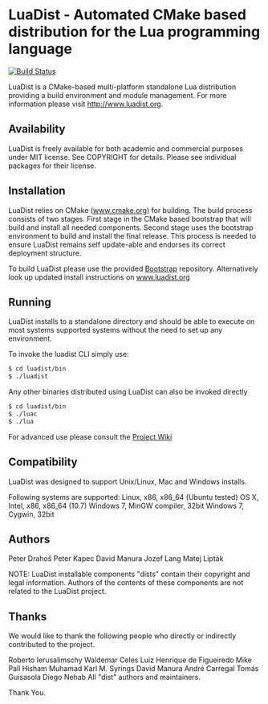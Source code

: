 LuaDist - Automated CMake based distribution for the Lua programming language
=============

[![Build Status](https://secure.travis-ci.org/LuaDist/luadist.png?branch=master)](http://travis-ci.org/LuaDist/luadist)

LuaDist is a CMake-based multi-platform standalone Lua distribution
providing a build environment and module management. For more information
please visit http://www.luadist.org.

Availability
------------

LuaDist is freely available for both academic and commercial purposes under
MIT license. See COPYRIGHT for details. Please see individual packages for
their license.

Installation
------------

LuaDist relies on CMake (www.cmake.org) for building. The build process
consists of two stages. First stage in the CMake based bootstrap that will
build and install all needed components. Second stage uses the bootstrap 
environment to build and install the final release. This process is needed to
ensure LuaDist remains self update-able and endorses its correct deployment
structure.

To build LuaDist please use the provided [Bootstrap](http://github.com/LuaDist/bootstrap) repository. Alternatively look up updated install instructions on www.luadist.org

Running
-------

LuaDist installs to a standalone directory and should be able to execute on
most systems supported systems without the need to set up any environment.

To invoke the luadist CLI simply use:

```bash
$ cd luadist/bin
$ ./luadist
```

Any other binaries distributed using LuaDist can also be invoked directly

```bash
$ cd luadist/bin
$ ./luac
$ ./lua
```

For advanced use please consult the [Project Wiki](https://github.com/LuaDist/Repository/wiki)

Compatibility
-------------

LuaDist was designed to support Unix/Linux, Mac and Windows
installs.

Following systems are supported:
Linux, x86, x86_64 (Ubuntu tested)
OS X, Intel, x86, x86_64 (10.7)
Windows 7, MinGW compiler, 32bit
Windows 7, Cygwin, 32bit

Authors
-------

Peter Drahoš
Peter Kapec
David Manura
Jozef Lang
Matej Lipták
	
NOTE: LuaDist installable components "dists" contain their copyright and
legal information. Authors of the contents of these components are not
related to the LuaDist project.

Thanks
------

We would like to thank the following people who directly or indirectly
contributed to the project.

Roberto Ierusalimschy
Waldemar Celes
Luiz Henrique de Figueiredo
Mike Pall
Hisham Muhamad
Karl M. Syrings
David Manura
André Carregal
Tomás Guisasola
Diego Nehab
All "dist" authors and maintainers.

Thank You.
